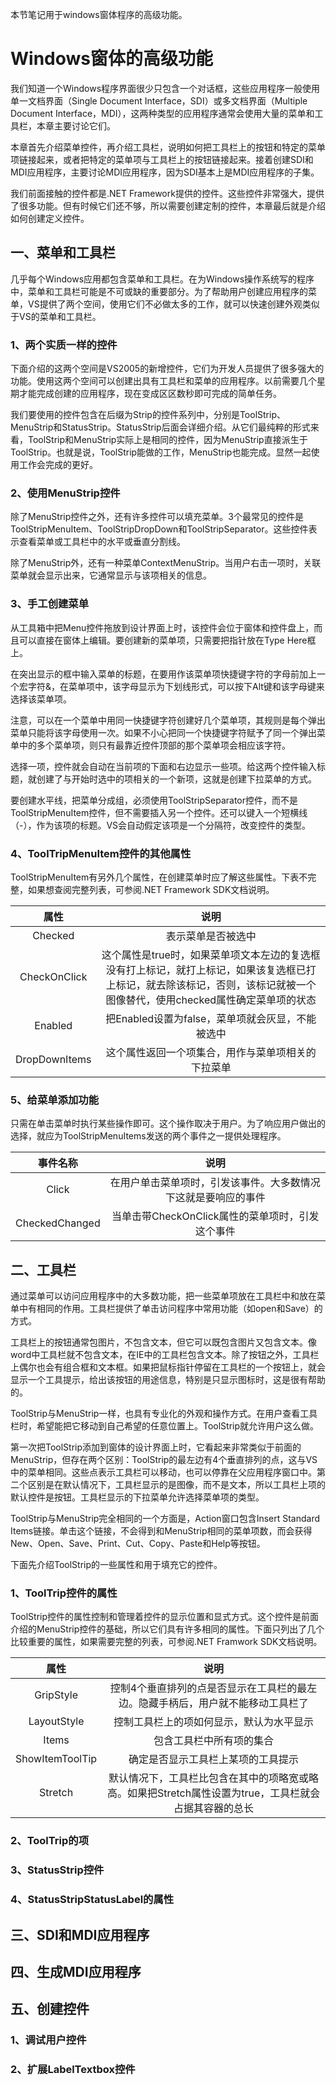 本节笔记用于windows窗体程序的高级功能。

# Windows窗体的高级功能 #

我们知道一个Windows程序界面很少只包含一个对话框，这些应用程序一般使用单一文档界面（Single Document Interface，SDI）或多文档界面（Multiple Document Interface，MDI），这两种类型的应用程序通常会使用大量的菜单和工具栏，本章主要讨论它们。

本章首先介绍菜单控件，再介绍工具栏，说明如何把工具栏上的按钮和特定的菜单项链接起来，或者把特定的菜单项与工具栏上的按钮链接起来。接着创建SDI和MDI应用程序，主要讨论MDI应用程序，因为SDI基本上是MDI应用程序的子集。

我们前面接触的控件都是.NET Framework提供的控件。这些控件非常强大，提供了很多功能。但有时候它们还不够，所以需要创建定制的控件，本章最后就是介绍如何创建定义控件。

## 一、菜单和工具栏 ##

几乎每个Windows应用都包含菜单和工具栏。在为Windows操作系统写的程序中，菜单和工具栏可能是不可或缺的重要部分。为了帮助用户创建应用程序的菜单，VS提供了两个空间，使用它们不必做太多的工作，就可以快速创建外观类似于VS的菜单和工具栏。

### 1、两个实质一样的控件

下面介绍的这两个空间是VS2005的新增控件，它们为开发人员提供了很多强大的功能。使用这两个空间可以创建出具有工具栏和菜单的应用程序。以前需要几个星期才能完成创建的应用程序，现在变成区区数秒即可完成的简单任务。

我们要使用的控件包含在后缀为Strip的控件系列中，分别是ToolStrip、MenuStrip和StatusStrip。StatusStrip后面会详细介绍。从它们最纯粹的形式来看，ToolStrip和MenuStrip实际上是相同的控件，因为MenuStrip直接派生于ToolStrip。也就是说，ToolStrip能做的工作，MenuStrip也能完成。显然一起使用工作会完成的更好。

### 2、使用MenuStrip控件

除了MenuStrip控件之外，还有许多控件可以填充菜单。3个最常见的控件是ToolStripMenuItem、ToolStripDropDown和ToolStripSeparator。这些控件表示查看菜单或工具栏中的水平或垂直分割线。

除了MenuStrip外，还有一种菜单ContextMenuStrip。当用户右击一项时，关联菜单就会显示出来，它通常显示与该项相关的信息。

### 3、手工创建菜单

从工具箱中把Menu控件拖放到设计界面上时，该控件会位于窗体和控件盘上，而且可以直接在窗体上编辑。要创建新的菜单项，只需要把指针放在Type Here框上。

在突出显示的框中输入菜单的标题，在要用作该菜单项快捷键字符的字母前加上一个宏字符&，在菜单项中，该字母显示为下划线形式，可以按下Alt键和该字母键来选择该菜单项。

注意，可以在一个菜单中用同一快捷键字符创建好几个菜单项，其规则是每个弹出菜单只能将该字母使用一次。如果不小心把同一个快捷键字符赋予了同一个弹出菜单中的多个菜单项，则只有最靠近控件顶部的那个菜单项会相应该字符。

选择一项，控件就会自动在当前项的下面和右边显示一些项。给这两个控件输入标题，就创建了与开始时选中的项相关的一个新项，这就是创建下拉菜单的方式。

要创建水平线，把菜单分成组，必须使用ToolStripSeparator控件，而不是ToolStripMenuItem控件，但不需要插入另一个控件。还可以键入一个短横线（-），作为该项的标题。VS会自动假定该项是一个分隔符，改变控件的类型。

### 4、ToolTripMenuItem控件的其他属性

ToolStripMenuItem有另外几个属性，在创建菜单时应了解这些属性。下表不完整，如果想查阅完整列表，可参阅.NET Framework SDK文档说明。

属性 | 说明
:---:|:---:
Checked | 表示菜单是否被选中
CheckOnClick | 这个属性是true时，如果菜单项文本左边的复选框没有打上标记，就打上标记，如果该复选框已打上标记，就去除该标记，否则，该标记就被一个图像替代，使用checked属性确定菜单项的状态
Enabled | 把Enabled设置为false，菜单项就会灰显，不能被选中
DropDownItems | 这个属性返回一个项集合，用作与菜单项相关的下拉菜单

### 5、给菜单添加功能

只需在单击菜单时执行某些操作即可。这个操作取决于用户。为了响应用户做出的选择，就应为ToolStripMenuItems发送的两个事件之一提供处理程序。

事件名称 | 说明
:------:|:---:
Click | 在用户单击菜单项时，引发该事件。大多数情况下这就是要响应的事件
CheckedChanged | 当单击带CheckOnClick属性的菜单项时，引发这个事件

## 二、工具栏 ##

通过菜单可以访问应用程序中的大多数功能，把一些菜单项放在工具栏中和放在菜单中有相同的作用。工具栏提供了单击访问程序中常用功能（如open和Save）的方式。

工具栏上的按钮通常包图片，不包含文本，但它可以既包含图片又包含文本。像word中工具栏就不包含文本，在IE中的工具栏包含文本。除了按钮之外，工具栏上偶尔也会有组合框和文本框。如果把鼠标指针停留在工具栏的一个按钮上，就会显示一个工具提示，给出该按钮的用途信息，特别是只显示图标时，这是很有帮助的。

ToolStrip与MenuStrip一样，也具有专业化的外观和操作方式。在用户查看工具栏时，希望能把它移动到自己希望的任意位置上。ToolStrip就允许用户这么做。

第一次把ToolStrip添加到窗体的设计界面上时，它看起来非常类似于前面的MenuStrip，但存在两个区别：ToolStrip的最左边有4个垂直排列的点，这与VS中的菜单相同。这些点表示工具栏可以移动，也可以停靠在父应用程序窗口中。第二个区别是在默认情况下，工具栏显示的是图像，而不是文本，所以工具栏上项的默认控件是按钮。工具栏显示的下拉菜单允许选择菜单项的类型。

ToolStrip与MenuStrip完全相同的一个方面是，Action窗口包含Insert Standard Items链接。单击这个链接，不会得到和MenuStrip相同的菜单项数，而会获得New、Open、Save、Print、Cut、Copy、Paste和Help等按钮。

下面先介绍ToolStrip的一些属性和用于填充它的控件。

### 1、ToolTrip控件的属性

ToolStrip控件的属性控制和管理着控件的显示位置和显式方式。这个控件是前面介绍的MenuStrip控件的基础，所以它们具有许多相同的属性。下面只列出了几个比较重要的属性，如果需要完整的列表，可参阅.NET Framwork SDK文档说明。

属性 | 说明
:---:|:---:
GripStyle | 控制4个垂直排列的点是否显示在工具栏的最左边。隐藏手柄后，用户就不能移动工具栏了
LayoutStyle | 控制工具栏上的项如何显示，默认为水平显示
Items | 包含工具栏中所有项的集合
ShowItemToolTip | 确定是否显示工具栏上某项的工具提示
Stretch | 默认情况下，工具栏比包含在其中的项略宽或略高。如果把Stretch属性设置为true，工具栏就会占据其容器的总长

### 2、ToolTrip的项

### 3、StatusStrip控件

### 4、StatusStripStatusLabel的属性

## 三、SDI和MDI应用程序 ##

## 四、生成MDI应用程序 ##

## 五、创建控件 ##

### 1、调试用户控件

### 2、扩展LabelTextbox控件